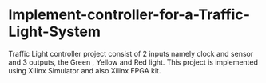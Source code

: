 # Implement-controller-for-a-Traffic-Light-System
Traffic Light controller project consist  of 2 inputs namely clock and sensor and  3 outputs, the Green , Yellow and Red  light. This project is implemented using  Xilinx Simulator and also Xilinx FPGA  kit.
